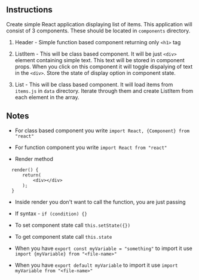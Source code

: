 ## Instructions

Create simple React application displaying list of items. This application will consist of 3 components. These should be located in `components` directory.

1.  Header - Simple function based component returning only `<h1>` tag

2.  ListItem - This will be class based component. It will be just `<div>` element containing simple text. This text will be stored in component props. When you click on this component it will toggle dispalying of text in the `<div>`. Store the state of display option in component state.

3.  List - This will be class based component. It will load items from `items.js` in `data` directory. Iterate through them and create ListItem from each element in the array.

## Notes

* For class based component you write `import React, {Component} from "react"`

* For function component you write `import React from "react"`

* Render method

```
  render() {
      return(
          <div></div>
      );
  }
```

* Inside render you don't want to call the function, you are just passing

* If syntax - `if (condition) {}`

* To set component state call `this.setState({})`

* To get component state call `this.state`

* When you have `export const myVariable = "something"` to import it use `import {myVariable} from "<file-name>"`

* When you have `export default myVariable` to import it use `import myVariable from "<file-name>"`
